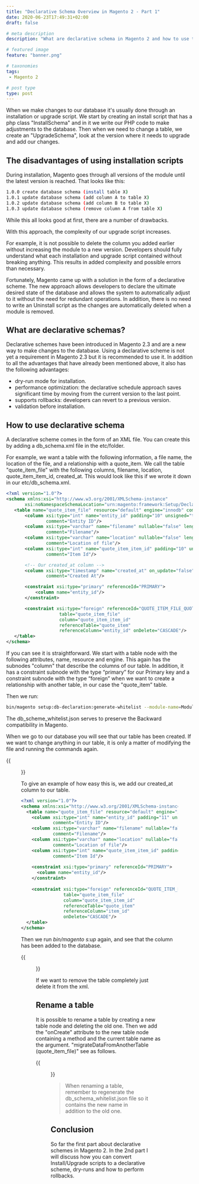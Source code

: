 ```yaml
---
title: "Declarative Schema Overview in Magento 2 - Part 1"
date: 2020-06-23T17:49:31+02:00
draft: false

# meta description
description: "What are declarative schema in Magento 2 and how to use them."

# featured image
feature: "banner.png"

# taxonomies
tags:
 - Magento 2

# post type
type: post
---
```

When we make changes to our database it's usually done through an installation or upgrade script. We start by creating an install script that has a php class "InstallSchema" and in it we write our PHP code to make adjustments to the database. Then when we need to change a table, we create an "UpgradeSchema", look at the version where it needs to upgrade and add our changes.

## The disadvantages of using installation scripts
During installation, Magento goes through all versions of the module until the latest version is reached. That looks like this:

```bash
1.0.0 create database schema (install table X)
1.0.1 update database schema (add column A to table X)
1.0.2 update database schema (add column B to table X)
1.0.3 update database schema (remove column A from table X)
```

While this all looks good at first, there are a number of drawbacks.

With this approach, the complexity of our upgrade script increases.

For example, it is not possible to delete the column you added earlier without increasing the module to a new version. Developers should fully understand what each installation and upgrade script contained without breaking anything. This results in added complexity and possible errors than necessary.

Fortunately, Magento came up with a solution in the form of a declarative scheme. The new approach allows developers to declare the ultimate desired state of the database and allows the system to automatically adjust to it without the need for redundant operations. In addition, there is no need to write an Uninstall script as the changes are automatically deleted when a module is removed.

## What are declarative schemas?
Declarative schemes have been introduced in Magento 2.3 and are a new way to make changes to the database. Using a declarative scheme is not yet a requirement in Magento 2.3 but it is recommended to use it. In addition to all the advantages that have already been mentioned above, it also has the following advantages:

 - dry-run mode for installation.
 - performance optimization: the declarative schedule approach saves significant time by moving from the current version to the last point.
 - supports rollbacks: developers can revert to a previous version.
 - validation before installation.

## How to use declarative schema
A declarative scheme comes in the form of an XML file. You can create this by adding a db_schema.xml file in the etc/folder.

For example, we want a table with the following information, a file name, the location of the file, and a relationship with a quote_item. We call the table "quote_item_file" with the following columns, filename, location, quote_item_item_id, created_at. This would look like this if we wrote it down in our etc/db_schema.xml.

```xml {linenos=inline, hl_lines=[6]}
<?xml version="1.0"?>
<schema xmlns:xsi="http://www.w3.org/2001/XMLSchema-instance"
       xsi:noNamespaceSchemaLocation="urn:magento:framework:Setup/Declaration/Schema/etc/schema.xsd">
   <table name="quote_item_file" resource="default" engine="innodb" comment="Quote Item File Table">
       <column xsi:type="int" name="entity_id" padding="10" unsigned="true" nullable="false" identity="true"
               comment="Entity ID"/>
       <column xsi:type="varchar" name="filename" nullable="false" length="255"
               comment="Filename"/>
       <column xsi:type="varchar" name="location" nullable="false" length="255"
               comment="Location of file"/>
       <column xsi:type="int" name="quote_item_item_id" padding="10" unsigned="true" nullable="false"
               comment="Item Id"/>

       <!-- Our created_at column -->
       <column xsi:type="timestamp" name="created_at" on_update="false" nullable="true" default="CURRENT_TIMESTAMP"
               comment="Created At"/>

       <constraint xsi:type="primary" referenceId="PRIMARY">
           <column name="entity_id"/>
       </constraint>

       <constraint xsi:type="foreign" referenceId="QUOTE_ITEM_FILE_QUOTE_ITEM"
                    table="quote_item_file"
                    column="quote_item_item_id"
                    referenceTable="quote_item"
                    referenceColumn="entity_id" onDelete="CASCADE"/>
   </table>
</schema>
```
If you can see it is straightforward. We start with a table node with the following attributes, name, resource and engine. This again has the subnodes "column" that describe the columns of our table. In addition, it has a constraint subnode with the type “primary” for our Primary key and a constraint subnode with the type “foreign” when we want to create a relationship with another table, in our case the "quote_item” table.

Then we run:
```bash
bin/magento setup:db-declaration:generate-whitelist --module-name=Module_Name && bin/magento s:up
```

The db_scheme_whitelist.json serves to preserve the Backward compatibility in Magento.

When we go to our database you will see that our table has been created. If we want to change anything in our table, it is only a matter of modifying the file and running the commands again.

{{<figure src="magento-table.png" alt="Magento 2 Database table" >}}

To give an example of how easy this is, we add our created_at column to our table.

```xml
<?xml version="1.0"?>
<schema xmlns:xsi="http://www.w3.org/2001/XMLSchema-instance" xsi:noNamespaceSchemaLocation="urn:magento:framework:Setup/Declaration/Schema/etc/schema.xsd">
  <table name="quote_item_file" resource="default" engine="innodb" comment="Quote Item File Table">
    <column xsi:type="int" name="entity_id" padding="11" unsigned="false" nullable="false" identity="true"
            comment="Entity ID"/>
    <column xsi:type="varchar" name="filename" nullable="false" length="255"
            comment="Filename"/>
    <column xsi:type="varchar" name="location" nullable="false" length="255"
            comment="Location of file"/>
    <column xsi:type="int" name="quote_item_item_id" padding="10" unsigned="true" nullable="false" identity="false"
            comment="Item Id"/>
         
    <constraint xsi:type="primary" referenceId="PRIMARY">
      <column name="entity_id"/>
    </constraint>
         
    <constraint xsi:type="foreign" referenceId="QUOTE_ITEM_FILE_QUOTE_ITEM_ITEM_ID_QUOTE_ITEM_ITEM_ID"
                table="quote_item_file"
                column="quote_item_item_id"
                referenceTable="quote_item"
                referenceColumn="item_id"
                onDelete="CASCADE"/>
  </table>
</schema>
```

Then we run _bin/magento s:up_ again, and see that the column has been added to the database.

{{<figure src="magento-table-2.png" alt="Magento 2 Database table 2" >}}

If we want to remove the table completely just delete it from the xml.

## Rename a table
It is possible to rename a table by creating a new table node and deleting the old one. Then we add the "onCreate" attribute to the new table node containing a method and the current table name as the argument. "migrateDataFromAnotherTable (quote_item_file)" see as follows.

{{<figure src="magento-git-diff.png" alt="Magento 2 Git diff" >}}


> When renaming a table, remember to regenerate the db_schema_whitelist.json file so it contains the new name in addition to the old one.

## Conclusion
So far the first part about declarative schemes in Magento 2. In the 2nd part I will discuss how you can convert Install/Upgrade scripts to a declarative scheme, dry-runs and how to perform rollbacks.
